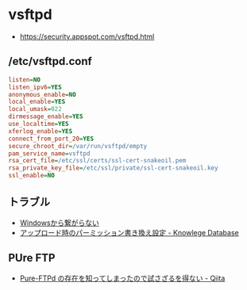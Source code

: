 # vsftpd

- https://security.appspot.com/vsftpd.html

## /etc/vsftpd.conf

~~~ini
listen=NO
listen_ipv6=YES
anonymous_enable=NO
local_enable=YES
local_umask=022
dirmessage_enable=YES
use_localtime=YES
xferlog_enable=YES
connect_from_port_20=YES
secure_chroot_dir=/var/run/vsftpd/empty
pam_service_name=vsftpd
rsa_cert_file=/etc/ssl/certs/ssl-cert-snakeoil.pem
rsa_private_key_file=/etc/ssl/private/ssl-cert-snakeoil.key
ssl_enable=NO
~~~

## トラブル

- [Windowsから繋がらない](https://github.com/hdknr/scriptogr.am/issues/39)
- [アップロード時のパーミッション書き換え設定 - Knowlege Database](http://extstrg.asabiya.net/pukiwiki/index.php?%A5%A2%A5%C3%A5%D7%A5%ED%A1%BC%A5%C9%BB%FE%A4%CE%A5%D1%A1%BC%A5%DF%A5%C3%A5%B7%A5%E7%A5%F3%BD%F1%A4%AD%B4%B9%A4%A8%C0%DF%C4%EA)

## PUre FTP

- [Pure-FTPd の存在を知ってしまったので試さざるを得ない - Qiita](https://qiita.com/koshigoe/items/92aaf30966dfe65be85f)